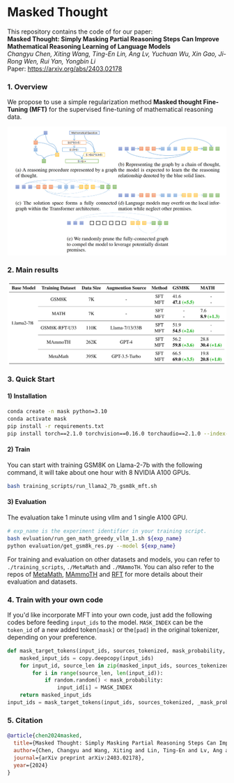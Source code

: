 # Masked Thought

This repository contains the code of for our paper:<br>
**Masked Thought: Simply Masking Partial Reasoning Steps Can Improve
Mathematical Reasoning Learning of Language Models**<br>
*Changyu Chen, Xiting Wang, Ting-En Lin, Ang Lv, Yuchuan Wu, Xin Gao, Ji-Rong Wen, Rui Yan, Yongbin Li* <br>
Paper: https://arxiv.org/abs/2403.02178 <br>


### 1. Overview

We propose to use a simple regularization method **Masked thought Fine-Tuning (MFT)** for the supervised fine-tuning of mathematical reasoning data.
<div  align="center">
 <img src="overview.png" width = "550" alt="d" align=center />
</div>

### 2. Main results

<div  align="center">
 <img src="main_res.png" width = "550" alt="d" align=center />
</div>

### 3. Quick Start
#### 1) Installation
```bash
conda create -n mask python=3.10
conda activate mask
pip install -r requirements.txt
pip install torch==2.1.0 torchvision==0.16.0 torchaudio==2.1.0 --index-url https://download.pytorch.org/whl/cu118
```
#### 2) Train
You can start with training GSM8K on Llama-2-7b with the following command, it will take about one hour with 8 NVIDIA
A100 GPUs.
```bash
bash training_scripts/run_llama2_7b_gsm8k_mft.sh
```
#### 3) Evaluation
The evaluation take 1 minute using vllm and 1 single A100 GPU.
```bash
# exp_name is the experiment identifier in your training script.
bash evluation/run_gen_math_greedy_vllm_1.sh ${exp_name}
python evaluation/get_gsm8k_res.py --model ${exp_name}
```

For training and evaluation on other datasets and models, you can refer to ```./training_scripts```, ```./MetaMath``` and ```./MAmmoTH```.
You can also refer to the repos of [MetaMath](https://github.com/nlpxucan/WizardLM/tree/main/WizardMath), [MAmmoTH]() and [RFT](https://github.com/OFA-Sys/gsm8k-ScRel/tree/main) for more details about their evaluation and datasets.


### 4. Train with your own code
If you'd like incorporate MFT into your own code, just add the following codes before feeding `input_ids` to the model. `MASK_INDEX` can be the `token_id` of a new added token`[mask]` or the`[pad]` in the original tokenizer, depending on your preference.
```python
def mask_target_tokens(input_ids, sources_tokenized, mask_probability, MASK_INDEX, tokenizer):
    masked_input_ids = copy.deepcopy(input_ids)
    for input_id, source_len in zip(masked_input_ids, sources_tokenized["input_ids_lens"]):
        for i in range(source_len, len(input_id)):
            if random.random() < mask_probability:
                input_id[i] = MASK_INDEX
    return masked_input_ids
input_ids = mask_target_tokens(input_ids, sources_tokenized, _mask_probability, MASK_INDEX)
```

### 5. Citation
```bibtex
@article{chen2024masked,
  title={Masked Thought: Simply Masking Partial Reasoning Steps Can Improve Mathematical Reasoning Learning of Language Models},
  author={Chen, Changyu and Wang, Xiting and Lin, Ting-En and Lv, Ang and Wu, Yuchuan and Gao, Xin and Wen, Ji-Rong and Yan, Rui and Li, Yongbin},
  journal={arXiv preprint arXiv:2403.02178},
  year={2024}
}
```

